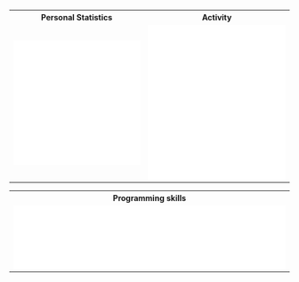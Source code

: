 
<table>

  <tr>
    <th>Personal Statistics</th>
    <th>Activity</th>
  </tr>
        <td>
  <img align="left" width="390" alt="" src="/general.svg">

</td>
    <td>

  <img align="right" width="440" alt="" src="/activity.svg">

</td>
</table> 
<table style="width:100%">
  <tr>
    <th>Programming skills</th>
  </tr>
  
 <td>
<img align='center' width="" src="/languages.svg" alt="Metrics" >
</td>
</table>
